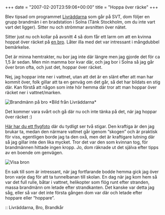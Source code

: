 +++
date = "2007-02-20T23:59:06+00:00"
title = "Hoppa över räcke"
+++

Blev tipsad om programmet [Livräddarna][1] som går på SVT, dom följer en grupp brandmän i en bradstation i Solna (Tänk Stockholm, om du inte vart vart det ligger). Sitter nu och strömmar avsnitten över nätet.

Sitter just nu och kollar på avsnitt 4 så dom får ett larm om att en kvinna hoppat över räcket på [en bro][2]. Låter illa med det var intressant i mångdubbel bemärkelse.

Det är minna hemtrakter, nu bor jag inte där längre men jag gjorde det för ca 1,5 år sedan. Men min mamma bor kvar där, och jag bor i Solna så jag går över bron ofta, och just det, hoppar över räcket.

Nej, jag hoppar inte ner i vattnet, utan att det är en slänt efter att man har kommit över, folk gillar att ta en genväg om det går, så det har bildats en stig där. Kan förstå att någon som inte hör hemma där tror att man hoppar över räcket ner i vattnet/marken.

<img id="image317" src="http://cdn.junkpile.se/2007/02/branmann-bron.png" alt="Brandmänn på bro" />  
*Bild från Livräddarna*

Det kommer vara svårt och gå där nu och inte tänka på det, när jag hoppar över räcket :) 

[Här har du ett flygfoto][3] där du tydligt ser två stigar. Den kraftiga är den jag brukar ta, medan den närmare vattnet går igenom &#8220;skogen&#8221; och är praktisk för viss, egentligen borde jag ta den oxå, men det är kraftigare lutning där så jag gillar inte den lika mycket. Tror det var den som kvinnan tog, för brandmännen hittade ingen kropp. Jo, dom räknade ut det själva efter tipps av en boende om genvägen.

<img id="image318" src="http://cdn.junkpile.se/2007/02/visa-bro.png" alt="Visa bron" />

En sak till som är intressant, när jag fortfarande bodde hemma gick jag över bron varje dag för att ta tunnelbanan till skolan. En dag när jag kom hem så var det full rulle, båtar i vattnet, helikopter som flög runt efter stranden, massa brandmänn om letade efter strandkanten. Det kanske var detta jag såg, eller så var det inte första gången dom var där och letade efter hoppare eller &#8220;hoppare&#8221;.

:: Livräddarna, Bro, Brandkår

<small></small>

 [1]: http://svt.se/svt/jsp/Crosslink.jsp?d=61081&#038;from=program_ao
 [2]: http://maps.google.com/?ie=UTF8&#038;z=16&#038;ll=59.350302,17.972775&#038;spn=0.00839,0.020084&#038;om=1
 [3]: http://www.hitta.se/LargeMap.aspx?ShowSatellite=true&#038;cx=1623239&#038;cy=6582934&#038;z=0
